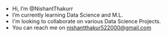 - Hi, I’m @NishantThakurr
- I’m currently learning Data Science and M.L.
- I'm looking to collaborate on various Data Science Projects.
- You can reach me on nishantthakur522000@gmail.com

<!---
NishantThakurr/NishantThakurr is a ✨ special ✨ repository because its `README.md` (this file) appears on your GitHub profile.
You can click the Preview link to take a look at your changes.
--->
